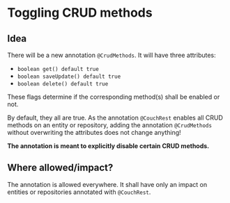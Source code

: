 # Toggling CRUD methods

## Idea

There will be a new annotation `@CrudMethods`. It will have three attributes:

- `boolean get() default true`
- `boolean saveUpdate() default true`
- `boolean delete() default true`

These flags determine if the corresponding method(s) shall be enabled or not.

By default, they all are true. As the annotation `@CouchRest` enables all CRUD methods on an entity
or repository, adding the annotation `@CrudMethods` without overwriting the attributes does not change
anything!

__The annotation is meant to explicitly disable certain CRUD methods.__

## Where allowed/impact?

The annotation is allowed everywhere. It shall have only an impact on
entities or repositories annotated with `@CouchRest`.